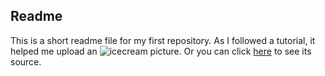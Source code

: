## Readme

This is a short readme file for my first repository. 
As I followed a tutorial, it helped me upload an ![icecream picture](https://github.com/HuixinJin/StatisticalAnalysis/blob/master/icecream.JPG).
Or you can click [here](https://github.com/HuixinJin/StatisticalAnalysis/blob/master/icecream.JPG) to see its source.

